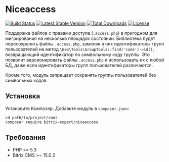 # Niceaccess

[![Build Status](https://travis-ci.org/bitrix-expert/niceaccess.svg)](https://travis-ci.org/bitrix-expert/niceaccess)
[![Latest Stable Version](https://poser.pugx.org/bitrix-expert/niceaccess/v/stable)](https://packagist.org/packages/bitrix-expert/niceaccess) 
[![Total Downloads](https://poser.pugx.org/bitrix-expert/niceaccess/downloads)](https://packagist.org/packages/bitrix-expert/niceaccess) 
[![License](https://poser.pugx.org/bitrix-expert/niceaccess/license)](https://packagist.org/packages/bitrix-expert/niceaccess)

Поддержка файлов с правами доступа (`.access.php`) в пригодном для мигрирования на несколько площадок состоянии. 
Библиотека будет пересохранять файлы `.access.php`, заменяя в них идентификаторы групп пользователей на метод 
`\Bex\Tools\GroupTools::find('code')->id()`, возвращающий идентификатор по символьному коду группы. Это позволит версионировать 
файлы `.access.php` и использовать их с любой БД, даже если идентификаторы групп пользователей различаются.

Кроме того, модуль запрещает сохранять группы пользователей без символьных кодов.

## Установка

Установите Композер. Добавьте модуль в `composer.json`:

```
cd path/to/project/root
composer require bitrix-expert/niceaccess
```

## Требования

* PHP >= 5.3
* Bitrix CMS >= 15.0.2